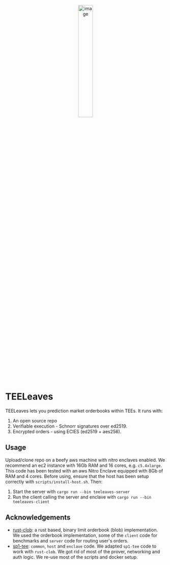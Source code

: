 <p align="center">
  <img alt="image" src="https://github.com/user-attachments/assets/cf2072b0-9e35-4591-94e7-a239ec060cd4" width="30%" height="30%" />
</p>

# TEELeaves

TEELeaves lets you prediction market orderbooks within TEEs. It runs with:

1. An open source repo
2. Verifiable execution - Schnorr signatures over ed2519.
3. Encrypted orders - using ECIES (ed2519 + aes256).

## Usage

Upload/clone repo on a beefy aws machine with nitro enclaves enabled. We recommend an ec2 instance with 16Gb RAM and 16 cores, e.g. `c5.4xlarge`. This code has been tested with an aws Nitro Enclave equipped with 8Gb of RAM and 4 cores. Before using, ensure that the host has been setup correctly with `scripts/install-host.sh`. Then:

1. Start the server with `cargo run --bin teeleaves-server`
2. Run the client calling the server and enclave with `cargo run --bin teeleaves-client`

## Acknowledgements

- [rust-clob](https://github.com/dmpierre/rust-clob): a rust based, binary limit orderbook (blob) implementation. We used the orderbook implementation, some of the `client` code for benchmarks and `server` code for routing user's orders.
- [sp1-tee](https://github.com/succinctlabs/sp1-tee/tree/main): `common`, `host` and `enclave` code. We adapted `sp1-tee` code to work with `rust-clob`. We got rid of most of the prover, networking and auth logic. We re-use most of the scripts and docker setup.
